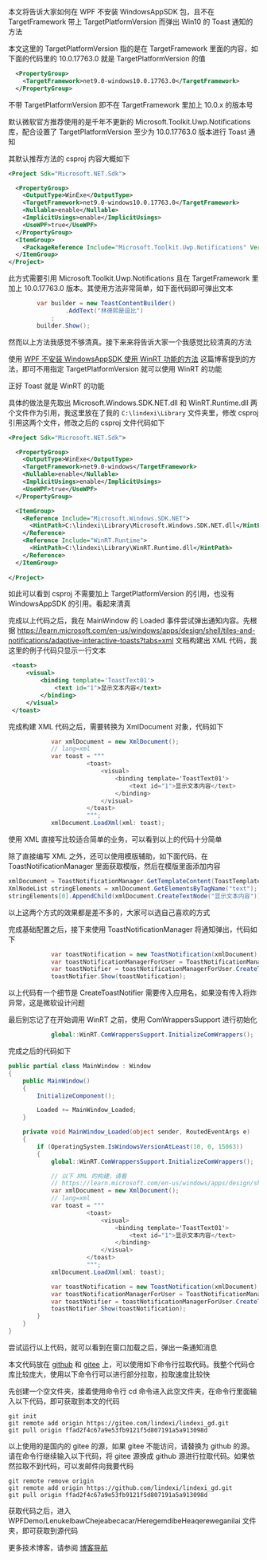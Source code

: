 本文将告诉大家如何在 WPF 不安装 WindowsAppSDK 包，且不在 TargetFramework 带上 TargetPlatformVersion 而弹出 Win10 的 Toast 通知的方法

<!--more-->


<!-- 发布 -->
<!-- 博客 -->

本文这里的 TargetPlatformVersion 指的是在 TargetFramework 里面的内容，如下面的代码里的 10.0.17763.0 就是 TargetPlatformVersion 的值

```xml
  <PropertyGroup>
    <TargetFramework>net9.0-windows10.0.17763.0</TargetFramework>
  </PropertyGroup>
```

不带 TargetPlatformVersion 即不在 TargetFramework 里加上 10.0.x 的版本号

默认微软官方推荐使用的是千年不更新的 Microsoft.Toolkit.Uwp.Notifications 库，配合设置了 TargetPlatformVersion 至少为 10.0.17763.0 版本进行 Toast 通知

其默认推荐方法的 csproj 内容大概如下

```xml
<Project Sdk="Microsoft.NET.Sdk">

  <PropertyGroup>
    <OutputType>WinExe</OutputType>
    <TargetFramework>net9.0-windows10.0.17763.0</TargetFramework>
    <Nullable>enable</Nullable>
    <ImplicitUsings>enable</ImplicitUsings>
    <UseWPF>true</UseWPF>
  </PropertyGroup>
  <ItemGroup>
    <PackageReference Include="Microsoft.Toolkit.Uwp.Notifications" Version="7.1.3" />
  </ItemGroup>
</Project>
```

此方式需要引用 Microsoft.Toolkit.Uwp.Notifications 且在 TargetFramework 里加上 10.0.17763.0 版本。其使用方法非常简单，如下面代码即可弹出文本

```csharp
        var builder = new ToastContentBuilder()
                .AddText("林德熙是逗比")
            ;
        builder.Show();
```

然而以上方法我感觉不够清真。接下来来将告诉大家一个我感觉比较清真的方法

使用 [WPF 不安装 WindowsAppSDK 使用 WinRT 功能的方法](https://blog.lindexi.com/post/WPF-%E4%B8%8D%E5%AE%89%E8%A3%85-WindowsAppSDK-%E4%BD%BF%E7%94%A8-WinRT-%E5%8A%9F%E8%83%BD%E7%9A%84%E6%96%B9%E6%B3%95.html ) 这篇博客提到的方法，即可不用指定 TargetPlatformVersion 就可以使用 WinRT 的功能

正好 Toast 就是 WinRT 的功能

具体的做法是先取出 Microsoft.Windows.SDK.NET.dll 和 WinRT.Runtime.dll 两个文件作为引用，我这里放在了我的 `C:\lindexi\Library` 文件夹里，修改 csproj 引用这两个文件，修改之后的 csproj 文件代码如下

```xml
<Project Sdk="Microsoft.NET.Sdk">

  <PropertyGroup>
    <OutputType>WinExe</OutputType>
    <TargetFramework>net9.0-windows</TargetFramework>
    <Nullable>enable</Nullable>
    <ImplicitUsings>enable</ImplicitUsings>
    <UseWPF>true</UseWPF>
  </PropertyGroup>

  <ItemGroup>
    <Reference Include="Microsoft.Windows.SDK.NET">
      <HintPath>C:\lindexi\Library\Microsoft.Windows.SDK.NET.dll</HintPath>
    </Reference>
    <Reference Include="WinRT.Runtime">
      <HintPath>C:\lindexi\Library\WinRT.Runtime.dll</HintPath>
    </Reference>
  </ItemGroup>
  
</Project>
```

如此可以看到 csproj 不需要加上 TargetPlatformVersion 的引用，也没有 WindowsAppSDK 的引用。看起来清真

完成以上代码之后，我在 MainWindow 的 Loaded 事件尝试弹出通知内容。先根据 <https://learn.microsoft.com/en-us/windows/apps/design/shell/tiles-and-notifications/adaptive-interactive-toasts?tabs=xml> 文档构建出 XML 代码，我这里的例子代码只显示一行文本

```xml
 <toast>
     <visual>
         <binding template='ToastText01'>
             <text id="1">显示文本内容</text>
         </binding>
     </visual>
 </toast>
```

完成构建 XML 代码之后，需要转换为 XmlDocument 对象，代码如下

```csharp
            var xmlDocument = new XmlDocument();
            // lang=xml
            var toast = """
                      <toast>
                          <visual>
                              <binding template='ToastText01'>
                                  <text id="1">显示文本内容</text>
                              </binding>
                          </visual>
                      </toast>
                      """;
            xmlDocument.LoadXml(xml: toast);
```

使用 XML 直接写比较适合简单的业务，可以看到以上的代码十分简单

除了直接编写 XML 之外，还可以使用模版辅助，如下面代码，在 ToastNotificationManager 里面获取模版，然后在模版里面添加内容

```csharp
xmlDocument = ToastNotificationManager.GetTemplateContent(ToastTemplateType.ToastText01);
XmlNodeList stringElements = xmlDocument.GetElementsByTagName("text");
stringElements[0].AppendChild(xmlDocument.CreateTextNode("显示文本内容"));
```

以上这两个方式的效果都是差不多的，大家可以选自己喜欢的方式

完成基础配置之后，接下来使用 ToastNotificationManager 将通知弹出，代码如下

```csharp
            var toastNotification = new ToastNotification(xmlDocument);
            var toastNotificationManagerForUser = ToastNotificationManager.GetDefault();
            var toastNotifier = toastNotificationManagerForUser.CreateToastNotifier(applicationId: "应用名");
            toastNotifier.Show(toastNotification);
```

以上代码有一个细节是 CreateToastNotifier 需要传入应用名，如果没有传入将炸异常，这是微软设计问题

最后别忘记了在开始调用 WinRT 之前，使用 ComWrappersSupport 进行初始化

```csharp
            global::WinRT.ComWrappersSupport.InitializeComWrappers();
```

完成之后的代码如下

```csharp
public partial class MainWindow : Window
{
    public MainWindow()
    {
        InitializeComponent();

        Loaded += MainWindow_Loaded;
    }

    private void MainWindow_Loaded(object sender, RoutedEventArgs e)
    {
        if (OperatingSystem.IsWindowsVersionAtLeast(10, 0, 15063))
        {
            global::WinRT.ComWrappersSupport.InitializeComWrappers();

            // 以下 XML 的构建，请看
            // https://learn.microsoft.com/en-us/windows/apps/design/shell/tiles-and-notifications/adaptive-interactive-toasts?tabs=xml
            var xmlDocument = new XmlDocument();
            // lang=xml
            var toast = """
                      <toast>
                          <visual>
                              <binding template='ToastText01'>
                                  <text id="1">显示文本内容</text>
                              </binding>
                          </visual>
                      </toast>
                      """;
            xmlDocument.LoadXml(xml: toast);

            var toastNotification = new ToastNotification(xmlDocument);
            var toastNotificationManagerForUser = ToastNotificationManager.GetDefault();
            var toastNotifier = toastNotificationManagerForUser.CreateToastNotifier(applicationId: "应用名");
            toastNotifier.Show(toastNotification);
        }
    }
}
```

尝试运行以上代码，就可以看到在窗口加载之后，弹出一条通知消息

本文代码放在 [github](https://github.com/lindexi/lindexi_gd/tree/ffad2f4c67a9e53fb9121f5d807191a5a913098d/WPFDemo/LenukelbawChejeabecacar/HeregemdibeHeaqereweganilai) 和 [gitee](https://gitee.com/lindexi/lindexi_gd/tree/ffad2f4c67a9e53fb9121f5d807191a5a913098d/WPFDemo/LenukelbawChejeabecacar/HeregemdibeHeaqereweganilai) 上，可以使用如下命令行拉取代码。我整个代码仓库比较庞大，使用以下命令行可以进行部分拉取，拉取速度比较快

先创建一个空文件夹，接着使用命令行 cd 命令进入此空文件夹，在命令行里面输入以下代码，即可获取到本文的代码

```
git init
git remote add origin https://gitee.com/lindexi/lindexi_gd.git
git pull origin ffad2f4c67a9e53fb9121f5d807191a5a913098d
```

以上使用的是国内的 gitee 的源，如果 gitee 不能访问，请替换为 github 的源。请在命令行继续输入以下代码，将 gitee 源换成 github 源进行拉取代码。如果依然拉取不到代码，可以发邮件向我要代码

```
git remote remove origin
git remote add origin https://github.com/lindexi/lindexi_gd.git
git pull origin ffad2f4c67a9e53fb9121f5d807191a5a913098d
```

获取代码之后，进入 WPFDemo/LenukelbawChejeabecacar/HeregemdibeHeaqereweganilai 文件夹，即可获取到源代码

更多技术博客，请参阅 [博客导航](https://blog.lindexi.com/post/%E5%8D%9A%E5%AE%A2%E5%AF%BC%E8%88%AA.html )
